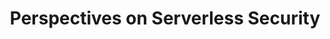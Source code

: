 ---
# Accomplishments widget.
widget: "howto"  # See https://sourcethemes.com/academic/docs/page-builder/
headless: true  # This file represents a page section.
active: true  # Activate this widget? true/false
weight: 1  # Order that this section will appear.
title: "Perspectives on Serverless Security"
subtitle: ""

# Date format
#   Refer to https://sourcethemes.com/academic/docs/customization/#date-format
date_format: "Jan 2006"

# Accomplishments.
#   Add/remove as many `[[item]]` blocks below as you like.
#   `title`, `organization` and `date_start` are the required parameters.
#   Leave other parameters empty if not required.
#   Begin/end multi-line descriptions with 3 quotes `"""`.
item:   
 - title: "5 Best Serverless Security Platform for Your Applications"
   summary: "A serverless application requires slightly different security approach than a traditional one. It is more the securing functions. And, that’s why you need a specialized platform for comprehensive security protection. Explore the most popular serverless security platforms."
   linkText: "Read the article on geekflare.com »"
   linkUrl: "https://geekflare.com/serverless-application-security/" 
   openNewWindow: 
   image: "https://i-cdn.embed.ly/1/display/crop?height=600&key=fd92ebbc52fc43fb98f69e50e7893c13&url=https%3A%2F%2Fgeekflare.com%2Fwp-content%2Fuploads%2F2019%2F03%2Fcyber-security.jpg&width=1000"  
 - title: "What Serverless Means for Security"
   summary: "Many assume that serverless is more secure than traditional architectures. This is partly true. As the name implies, serverless architecture does not require server provisioning. Deep under the hood, however, these REST API functions are still running on a server, which in turn runs on an operating system and uses different layers of code to parse the API requests. As a result, the total attack surface becomes significantly larger."
   linkText: "Read the article on radware.com »"
   linkUrl: "https://blog.radware.com/security/2019/03/security-pros-and-perils-of-serverless-architecture/" 
   openNewWindow: 
   image: "https://res.cloudinary.com/agile-seo/image/fetch/w_176,dpr_1.0,d_blank_am8gzx.png/https%3A%2F%2Flogo.clearbit.com%2Fradware.com%3Fsize%3D250" 
smallItem: 
 - title: "Serverless Adoption &amp; Competitive Security Options are Expanding"
   summary: "info.aquasec.com"
   linkText: ""
   linkUrl: "https://info.aquasec.com/frost-sullivan-serverless-security?utm_source=wiki" 
   openNewWindow: 
   image: "https://res.cloudinary.com/agile-seo/image/fetch/w_62,dpr_1.0,d_blank_am8gzx.png/https%3A%2F%2Flogo.clearbit.com%2Fblog.aquasec.com%3Fsize%3D250" 
 - title: "Your Apps Have Gone Serverless. Has Your Security?"
   summary: "blog.checkpoint.com"
   linkText: ""
   linkUrl: "https://blog.checkpoint.com/2020/01/03/your-apps-have-gone-serverless-has-your-security" 
   openNewWindow: 
   image: "https://i.embed.ly/1/display/crop?key=50aa67cde6b4412daf350e3f34226686&width=200&height=150&errorurl=https%3A%2F%2Fs2-embed-ly.s3.amazonaws.com%2Fdisplay%2Fv1%2Fimages%2Flogo.png&url=https%3A%2F%2Fblog.checkpoint.com%2Fwp-content%2Fuploads%2F2020%2F01%2FBlog.jpg"
 - title: "5 Tips to Guarantee Serverless Security"
   summary: "slappforge.com"
   linkText: ""
   linkUrl: "https://www.slappforge.com/blog/5-tips-to-guarantee-serverless-security-while-coding-at-full-steam" 
   openNewWindow: 
   image: "https://i.embed.ly/1/display/crop?key=50aa67cde6b4412daf350e3f34226686&width=200&height=150&errorurl=https%3A%2F%2Fs2-embed-ly.s3.amazonaws.com%2Fdisplay%2Fv1%2Fimages%2Flogo.png&url=https%3A%2F%2Fwww.slappforge.com%2Fwp-content%2Fuploads%2F2019%2F12%2Fsecurity-social-01.jpg"
 - title: "Serverless Framework Risks: 7 Common Security Threats to Look Out For"
   summary: "protego.io"
   linkText: ""
   linkUrl: "https://www.protego.io/serverless-framework-flaws-7-common-security-threats-to-look-out-for/" 
   openNewWindow: 
   image: "https://res.cloudinary.com/agile-seo/image/fetch/w_62,dpr_1.0,d_blank_am8gzx.png/https%3A%2F%2Flogo.clearbit.com%2Fprotego.io%3Fsize%3D250"
 - title: "Serverless Computing Security Tips"
   summary: "sumologic.com"
   linkText: ""
   linkUrl: "https://www.sumologic.com/blog/serverless-computing-security-tips/" 
   openNewWindow: 
   image: "https://res.cloudinary.com/agile-seo/image/fetch/w_62,dpr_1.0,d_blank_am8gzx.png/https%3A%2F%2Flogo.clearbit.com%2Fsumologic.com%3Fsize%3D250"
 - title: "Serverless Adoption &amp; Competitive Security Options are Expanding"
   summary: "info.aquasec.com"
   linkText: ""
   linkUrl: "https://info.aquasec.com/frost-sullivan-serverless-security/" 
   openNewWindow: 
   image: "https://res.cloudinary.com/agile-seo/image/fetch/w_62,dpr_1.0,d_blank_am8gzx.png/https%3A%2F%2Flogo.clearbit.com%2Finfo.aquasec.com%3Fsize%3D250"
 - title: "Securing Serverless: Persistent Security for Ephemeral Environments"
   summary: "blog.aquasec.com"
   linkText: ""
   linkUrl: "https://blog.aquasec.com/securing-serverless-persistent-security-for-ephemeral-environments" 
   openNewWindow: 
   image: "https://res.cloudinary.com/agile-seo/image/fetch/w_62,dpr_1.0,d_blank_am8gzx.png/https%3A%2F%2Flogo.clearbit.com%2Fblog.aquasec.com%3Fsize%3D250"
 - title: "Securing Containers and Serverless Architectures"
   summary: "infosecurity-magazine.com"
   linkText: ""
   linkUrl: "https://www.infosecurity-magazine.com/opinions/shift-containers-serverless-1" 
   openNewWindow: 
   image: "https://res.cloudinary.com/agile-seo/image/fetch/w_62,dpr_1.0,d_blank_am8gzx.png/https%3A%2F%2Flogo.clearbit.com%2Finfosecurity-magazine.com%3Fsize%3D250"
 - title: "How Serverless Is Changing Security"
   summary: "topdigital.agency"
   linkText: ""
   linkUrl: "https://topdigital.agency/how-serverless-is-changing-security-the-good-bad-ugly-and-how-to-fix-it" 
   openNewWindow: 
   image: "https://i.embed.ly/1/display/crop?key=50aa67cde6b4412daf350e3f34226686&width=200&height=150&errorurl=https%3A%2F%2Fs2-embed-ly.s3.amazonaws.com%2Fdisplay%2Fv1%2Fimages%2Flogo.png&url=https%3A%2F%2Ftopdigital.agency%2Fwp-content%2Fuploads%2F2019%2F07%2F092-Blog-2019-How-Serverless-is-Changing-Security-%25E2%2580%2594xd-1.png"
 - title: "Introduction To Serverless Security"
   summary: "secjuice.com"
   linkText: ""
   linkUrl: "https://www.secjuice.com/serverless-security-dependencies/" 
   openNewWindow: 
   image: "https://res.cloudinary.com/agile-seo/image/fetch/w_62,dpr_1.0,d_blank_am8gzx.png/https%3A%2F%2Flogo.clearbit.com%2Fsecjuice.com%3Fsize%3D250"
 - title: "Webinar: From Containers to Serverless - Keys to Securing Cloud-Native Workloads"
   summary: "brighttalk.com"
   linkText: ""
   linkUrl: "https://www.brighttalk.com/webcast/15077/333585" 
   openNewWindow: 
   image: "https://res.cloudinary.com/agile-seo/image/fetch/w_62,dpr_1.0,d_blank_am8gzx.png/https%3A%2F%2Flogo.clearbit.com%2Fbrighttalk.com%3Fsize%3D250"
 - title: "Serverless Security Implications From Infra to OWASP"
   summary: "snyk.io"
   linkText: ""
   linkUrl: "https://snyk.io/blog/serverless-security-implications-from-infra-to-owasp/5" 
   openNewWindow: 
   image: "https://res.cloudinary.com/agile-seo/image/fetch/w_62,dpr_1.0,d_blank_am8gzx.png/https%3A%2F%2Flogo.clearbit.com%2Fsnyk.io%3Fsize%3D250"
 - title: "Where to Find Security Holes in Serverless Architecture"
   summary: "darkreading.com"
   linkText: ""
   linkUrl: "https://www.darkreading.com/cloud/where-to-find-security-holes-in-serverless-architecture/d/d-id/1330842" 
   openNewWindow: 
   image: "https://res.cloudinary.com/agile-seo/image/fetch/w_62,dpr_1.0,d_blank_am8gzx.png/https%3A%2F%2Flogo.clearbit.com%2Fdarkreading.com%3Fsize%3D250"
 - title: "Security and Serverless"
   summary: "read.acloud.guru"
   linkText: ""
   linkUrl: "https://read.acloud.guru/security-and-serverless-ec52817385c4" 
   openNewWindow: 
   image: "https://res.cloudinary.com/agile-seo/image/fetch/w_62,dpr_1.0,d_blank_am8gzx.png/https%3A%2F%2Flogo.clearbit.com%2Fread.acloud.guru%3Fsize%3D250"
 - title: "Serverless Security: What's Left to Protect?"
   summary: "infoq.com"
   linkText: ""
   linkUrl: "https://www.infoq.com/articles/serverless-security" 
   openNewWindow: 
   image: "https://res.cloudinary.com/agile-seo/image/fetch/w_62,dpr_1.0,d_blank_am8gzx.png/https%3A%2F%2Flogo.clearbit.com%2Finfoq.com%3Fsize%3D250"
 - title: "Security in Serverless: What Gets Better, What Gets Worse?"
   summary: "thenewstack.io"
   linkText: ""
   linkUrl: "https://thenewstack.io/security-serverless-gets-better-gets-worse/" 
   openNewWindow: 
   image: "https://res.cloudinary.com/agile-seo/image/fetch/w_62,dpr_1.0,d_blank_am8gzx.png/https%3A%2F%2Flogo.clearbit.com%2Fthenewstack.io%3Fsize%3D250"
---